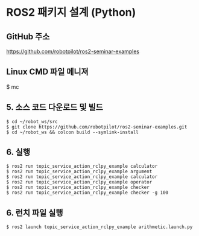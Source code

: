 # ROS2 패키지 설계 (Python)



## GitHub 주소
https://github.com/robotpilot/ros2-seminar-examples

## Linux CMD 파일 메니져
$ mc

## 5. 소스 코드 다운로드 및 빌드
```shell
$ cd ~/robot_ws/src
$ git clone https://github.com/robotpilot/ros2-seminar-examples.git
$ cd ~/robot_ws && colcon build --symlink-install
```

## 6. 실행
```shell
$ ros2 run topic_service_action_rclpy_example calculator
$ ros2 run topic_service_action_rclpy_example argument
$ ros2 run topic_service_action_rclpy_example calculator
$ ros2 run topic_service_action_rclpy_example operator
$ ros2 run topic_service_action_rclpy_example checker
$ ros2 run topic_service_action_rclpy_example checker -g 100
```

## 6. 런치 파일 실행
```shell
$ ros2 launch topic_service_action_rclpy_example arithmetic.launch.py
```
